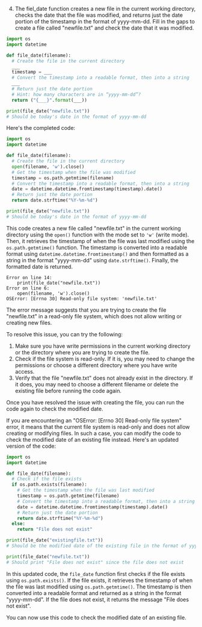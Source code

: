 4. The fiel_date function creates a new file in the current working directory, checks the date that the file was modified, and returns just the date portion of the timestamp in the format of yyyy-mm-dd. Fill in the gaps to create a file called "newfile.txt" and check the date that it was modified.

```python
import os
import datetime

def file_date(filename):
  # Create the file in the current directory
  ___
  timestamp = ___
  # Convert the timestamp into a readable format, then into a string
  ___
  # Return just the date portion 
  # Hint: how many characters are in “yyyy-mm-dd”? 
  return ("{___}".format(___))

print(file_date("newfile.txt")) 
# Should be today's date in the format of yyyy-mm-dd
```

Here's the completed code:

```python
import os
import datetime

def file_date(filename):
  # Create the file in the current directory
  open(filename, 'w').close()
  # Get the timestamp when the file was modified
  timestamp = os.path.getmtime(filename)
  # Convert the timestamp into a readable format, then into a string
  date = datetime.datetime.fromtimestamp(timestamp).date()
  # Return just the date portion
  return date.strftime("%Y-%m-%d")

print(file_date("newfile.txt")) 
# Should be today's date in the format of yyyy-mm-dd
```

This code creates a new file called "newfile.txt" in the current working directory using the `open()` function with the mode set to `'w'` (write mode). Then, it retrieves the timestamp of when the file was last modified using the `os.path.getmtime()` function. The timestamp is converted into a readable format using `datetime.datetime.fromtimestamp()` and then formatted as a string in the format "yyyy-mm-dd" using `date.strftime()`. Finally, the formatted date is returned.

```
Error on line 14:
    print(file_date("newfile.txt")) 
Error on line 6:
    open(filename, 'w').close()
OSError: [Errno 30] Read-only file system: 'newfile.txt'
```

The error message suggests that you are trying to create the file "newfile.txt" in a read-only file system, which does not allow writing or creating new files. 

To resolve this issue, you can try the following:

1. Make sure you have write permissions in the current working directory or the directory where you are trying to create the file.
2. Check if the file system is read-only. If it is, you may need to change the permissions or choose a different directory where you have write access.
3. Verify that the file "newfile.txt" does not already exist in the directory. If it does, you may need to choose a different filename or delete the existing file before running the code again.

Once you have resolved the issue with creating the file, you can run the code again to check the modified date.

If you are encountering an "OSError: [Errno 30] Read-only file system" error, it means that the current file system is read-only and does not allow creating or modifying files. In such a case, you can modify the code to check the modified date of an existing file instead. Here's an updated version of the code:

```python
import os
import datetime

def file_date(filename):
  # Check if the file exists
  if os.path.exists(filename):
    # Get the timestamp when the file was last modified
    timestamp = os.path.getmtime(filename)
    # Convert the timestamp into a readable format, then into a string
    date = datetime.datetime.fromtimestamp(timestamp).date()
    # Return just the date portion
    return date.strftime("%Y-%m-%d")
  else:
    return "File does not exist"

print(file_date("existingfile.txt")) 
# Should be the modified date of the existing file in the format of yyyy-mm-dd

print(file_date("newfile.txt")) 
# Should print "File does not exist" since the file does not exist
```

In this updated code, the `file_date` function first checks if the file exists using `os.path.exists()`. If the file exists, it retrieves the timestamp of when the file was last modified using `os.path.getmtime()`. The timestamp is then converted into a readable format and returned as a string in the format "yyyy-mm-dd". If the file does not exist, it returns the message "File does not exist".

You can now use this code to check the modified date of an existing file.